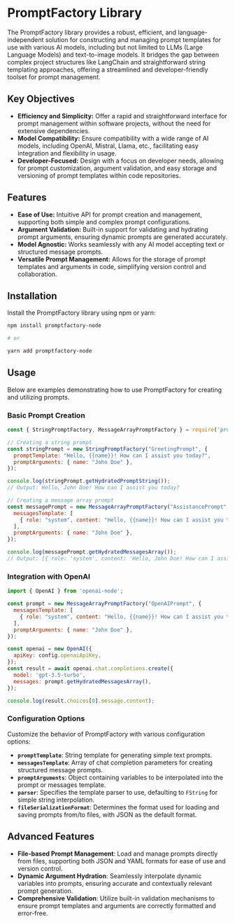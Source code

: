 # PromptFactory Library

The PromptFactory library provides a robust, efficient, and language-independent solution for constructing and managing prompt templates for use with various AI models, including but not limited to LLMs (Large Language Models) and text-to-image models. It bridges the gap between complex project structures like LangChain and straightforward string templating approaches, offering a streamlined and developer-friendly toolset for prompt management.

## Key Objectives

- **Efficiency and Simplicity:** Offer a rapid and straightforward interface for prompt management within software projects, without the need for extensive dependencies.
- **Model Compatibility:** Ensure compatibility with a wide range of AI models, including OpenAI, Mistral, Llama, etc., facilitating easy integration and flexibility in usage.
- **Developer-Focused:** Design with a focus on developer needs, allowing for prompt customization, argument validation, and easy storage and versioning of prompt templates within code repositories.

## Features

- **Ease of Use:** Intuitive API for prompt creation and management, supporting both simple and complex prompt configurations.
- **Argument Validation:** Built-in support for validating and hydrating prompt arguments, ensuring dynamic prompts are generated accurately.
- **Model Agnostic:** Works seamlessly with any AI model accepting text or structured message prompts.
- **Versatile Prompt Management:** Allows for the storage of prompt templates and arguments in code, simplifying version control and collaboration.

## Installation

Install the PromptFactory library using npm or yarn:

```bash
npm install promptfactory-node

# or

yarn add promptfactory-node
```

## Usage

Below are examples demonstrating how to use PromptFactory for creating and utilizing prompts.

### Basic Prompt Creation

```javascript
const { StringPromptFactory, MessageArrayPromptFactory } = require('promptfactory-node');

// Creating a string prompt
const stringPrompt = new StringPromptFactory("GreetingPrompt", {
  promptTemplate: "Hello, {{name}}! How can I assist you today?",
  promptArguments: { name: "John Doe" },
});

console.log(stringPrompt.getHydratedPromptString());
// Output: Hello, John Doe! How can I assist you today?

// Creating a message array prompt
const messagePrompt = new MessageArrayPromptFactory("AssistancePrompt", {
  messagesTemplate: [
    { role: "system", content: "Hello, {{name}}! How can I assist you today?" }
  ],
  promptArguments: { name: "John Doe" },
});

console.log(messagePrompt.getHydratedMessagesArray());
// Output: [{ role: 'system', content: 'Hello, John Doe! How can I assist you today?' }]
```

### Integration with OpenAI

```javascript
import { OpenAI } from 'openai-node';

const prompt = new MessageArrayPromptFactory("OpenAIPrompt", {
  messagesTemplate: [
    { role: "system", content: "Hello, {{name}}! How can I assist you today?" }
  ],
  promptArguments: { name: "John Doe" },
});

const openai = new OpenAI({
  apiKey: config.openaiApiKey,
});
const result = await openai.chat.completions.create({
  model: 'gpt-3.5-turbo',
  messages: prompt.getHydratedMessagesArray(),
});

console.log(result.choices[0].message.content);
```

### Configuration Options

Customize the behavior of PromptFactory with various configuration options:

- **`promptTemplate`**: String template for generating simple text prompts.
- **`messagesTemplate`**: Array of chat completion parameters for creating structured message prompts.
- **`promptArguments`**: Object containing variables to be interpolated into the prompt or messages template.
- **`parser`**: Specifies the template parser to use, defaulting to `FString` for simple string interpolation.
- **`fileSerializationFormat`**: Determines the format used for loading and saving prompts from/to files, with JSON as the default format.

## Advanced Features

- **File-based Prompt Management**: Load and manage prompts directly from files, supporting both JSON and YAML formats for ease of use and version control.
- **Dynamic Argument Hydration**: Seamlessly interpolate dynamic variables into prompts, ensuring accurate and contextually relevant prompt generation.
- **Comprehensive Validation**: Utilize built-in validation mechanisms to ensure prompt templates and arguments are correctly formatted and error-free.